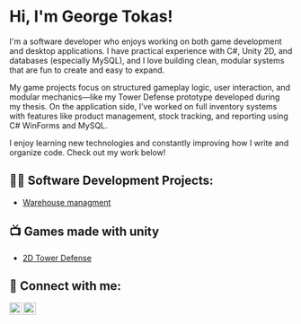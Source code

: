 <h1>Hi, I'm George Tokas! </h1>
I'm a software developer who enjoys working on both game development and desktop applications. I have practical experience with C#, Unity 2D, and databases (especially MySQL), and I love building clean, modular systems that are fun to create and easy to expand.

 My game projects focus on structured gameplay logic, user interaction, and modular mechanics—like my Tower Defense prototype developed during my thesis.
 On the application side, I’ve worked on full inventory systems with features like product management, stock tracking, and reporting using C# WinForms and MySQL.

I enjoy learning new technologies and constantly improving how I write and organize code. Check out my work below!

<h2>👨‍💻 Software Development Projects:</h2>

- [Warehouse managment](https://github.com/GiorgosTokasDev/Warehouse-Management-System)

<h2>📺 Games made with unity</h2>

- [2D Tower Defense](https://github.com/GiorgosTokasDev/2D-Tower-Defense-With-Unity)
  

<h2> 🤳 Connect with me:</h2>


[<img align="left" alt="JoshMadakor | LinkedIn" width="22px" src="https://cdn.jsdelivr.net/npm/simple-icons@v3/icons/linkedin.svg" />][linkedin]
[<img align="left" alt="JoshMadakor | Instagram" width="22px" src="https://cdn.jsdelivr.net/npm/simple-icons@v3/icons/instagram.svg" />][instagram]


[instagram]: https://www.instagram.com/giorgos_tokass/
[linkedin]: www.linkedin.com/in/george-tokasdev



